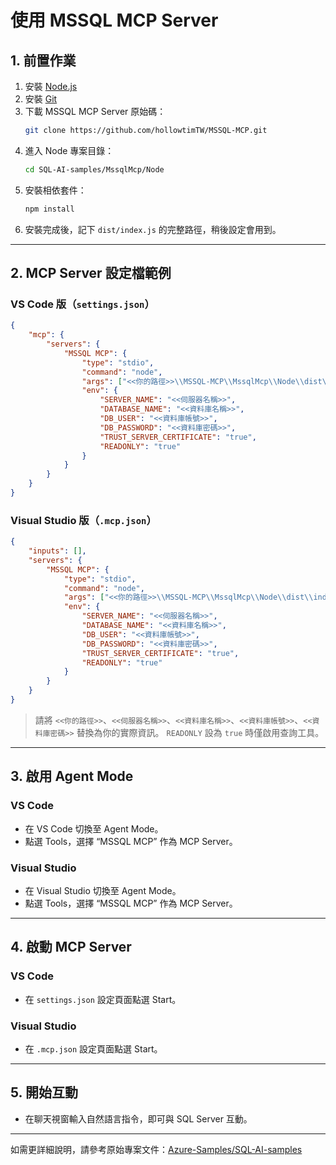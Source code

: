 
# 使用 MSSQL MCP Server 

## 1. 前置作業

1. 安裝 [Node.js](https://nodejs.org/)
2. 安裝 [Git](https://git-scm.com/)
3. 下載 MSSQL MCP Server 原始碼：
	 ```sh
	 git clone https://github.com/hollowtimTW/MSSQL-MCP.git
	 ```
4. 進入 Node 專案目錄：
	 ```sh
	 cd SQL-AI-samples/MssqlMcp/Node
	 ```
5. 安裝相依套件：
	 ```sh
	 npm install
	 ```
6. 安裝完成後，記下 `dist/index.js` 的完整路徑，稍後設定會用到。

---

## 2. MCP Server 設定檔範例

### VS Code 版（`settings.json`）

```json
{
	"mcp": {
		"servers": {
			"MSSQL MCP": {
				"type": "stdio",
				"command": "node",
				"args": ["<<你的路徑>>\\MSSQL-MCP\\MssqlMcp\\Node\\dist\\index.js"],
				"env": {
					"SERVER_NAME": "<<伺服器名稱>>",
					"DATABASE_NAME": "<<資料庫名稱>>",
					"DB_USER": "<<資料庫帳號>>",
					"DB_PASSWORD": "<<資料庫密碼>>",
					"TRUST_SERVER_CERTIFICATE": "true",
					"READONLY": "true"
				}
			}
		}
	}
}
```

### Visual Studio 版（`.mcp.json`）

```json
{
	"inputs": [],
	"servers": {
		"MSSQL MCP": {
			"type": "stdio",
			"command": "node",
			"args": ["<<你的路徑>>\\MSSQL-MCP\\MssqlMcp\\Node\\dist\\index.js"],
			"env": {
				"SERVER_NAME": "<<伺服器名稱>>",
				"DATABASE_NAME": "<<資料庫名稱>>",
				"DB_USER": "<<資料庫帳號>>",
				"DB_PASSWORD": "<<資料庫密碼>>",
				"TRUST_SERVER_CERTIFICATE": "true",
				"READONLY": "true"
			}
		}
	}
}
```

> 請將 `<<你的路徑>>`、`<<伺服器名稱>>`、`<<資料庫名稱>>`、`<<資料庫帳號>>`、`<<資料庫密碼>>` 替換為你的實際資訊。
> `READONLY` 設為 `true` 時僅啟用查詢工具。

---

## 3. 啟用 Agent Mode

### VS Code
- 在 VS Code 切換至 Agent Mode。
- 點選 Tools，選擇 “MSSQL MCP” 作為 MCP Server。

### Visual Studio
- 在 Visual Studio 切換至 Agent Mode。
- 點選 Tools，選擇 “MSSQL MCP” 作為 MCP Server。

---

## 4. 啟動 MCP Server

### VS Code
- 在 `settings.json` 設定頁面點選 Start。

### Visual Studio
- 在 `.mcp.json` 設定頁面點選 Start。

---

## 5. 開始互動

- 在聊天視窗輸入自然語言指令，即可與 SQL Server 互動。

---

如需更詳細說明，請參考原始專案文件：[Azure-Samples/SQL-AI-samples](https://github.com/Azure-Samples/SQL-AI-samples)

